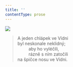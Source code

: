 ```yaml
---
title: ''
contentType: prose
---
```


![](../Images/038.jpg)

> A jeden chlápek ve Vídni  
> byl neskonale neklidný;  
>          aby ho vyléčili,  
>          rázně s ním zatočili  
> na špičce nosu ve Vídni.
